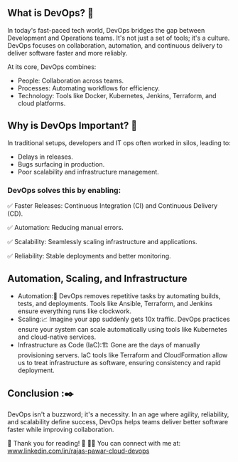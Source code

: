 ## What is DevOps? 🚀

In today's fast-paced tech world, DevOps bridges the gap between Development and Operations teams. It's not just a set of tools; it's a culture. DevOps focuses on collaboration, automation, and continuous delivery to deliver software faster and more reliably.

At its core, DevOps combines:

- People: Collaboration across teams.
- Processes: Automating workflows for efficiency.
- Technology: Tools like Docker, Kubernetes, Jenkins, Terraform, and cloud platforms.

## Why is DevOps Important? 🌟

In traditional setups, developers and IT ops often worked in silos, leading to:

- Delays in releases.
- Bugs surfacing in production.
- Poor scalability and infrastructure management.

### DevOps solves this by enabling:

✅ Faster Releases: Continuous Integration (CI) and Continuous Delivery (CD).

✅ Automation: Reducing manual errors.

✅ Scalability: Seamlessly scaling infrastructure and applications.

✅ Reliability: Stable deployments and better monitoring.


## Automation, Scaling, and Infrastructure

- Automation:🤖
DevOps removes repetitive tasks by automating builds, tests, and deployments. Tools like Ansible, Terraform, and Jenkins ensure everything runs like clockwork.
- Scaling:📈
Imagine your app suddenly gets 10x traffic. DevOps practices ensure your system can scale automatically using tools like Kubernetes and cloud-native services.
- Infrastructure as Code (IaC):🏗️
Gone are the days of manually provisioning servers. IaC tools like Terraform and CloudFormation allow us to treat infrastructure as software, ensuring consistency and rapid deployment.

## Conclusion :✒️
DevOps isn't a buzzword; it's a necessity. In an age where agility, reliability, and scalability define success, DevOps helps teams deliver better software faster while improving collaboration.


🌟 Thank you for reading! 📖
👨‍💻 You can connect with me at: www.linkedin.com/in/rajas-pawar-cloud-devops
